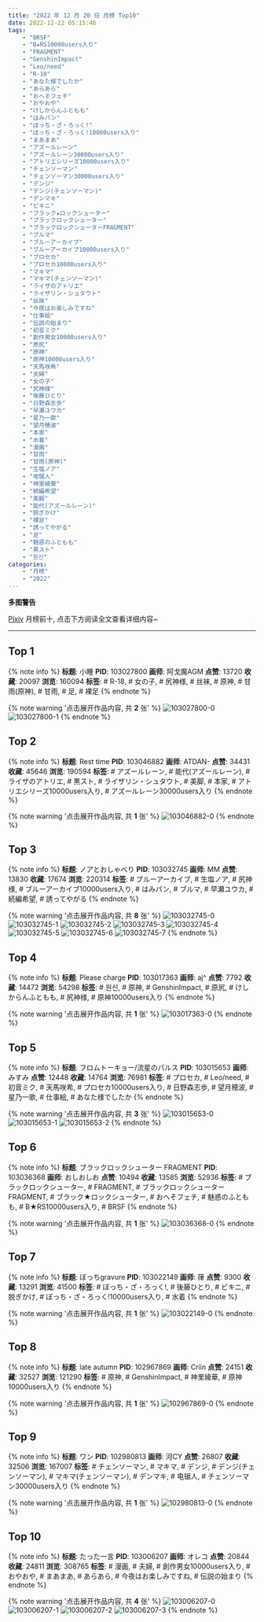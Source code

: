 ```yaml
---
title: "2022 年 12 月 20 日 月榜 Top10"
date: 2022-12-22 05:15:46
tags:
    - "BRSF"
    - "B★RS10000users入り"
    - "FRAGMENT"
    - "GenshinImpact"
    - "Leo/need"
    - "R-18"
    - "あなた様でしたか"
    - "あらあら"
    - "おへそフェチ"
    - "おやおや"
    - "けしからんふともも"
    - "はみパン"
    - "ぼっち・ざ・ろっく!"
    - "ぼっち・ざ・ろっく!10000users入り"
    - "まあまあ"
    - "アズールレーン"
    - "アズールレーン30000users入り"
    - "アトリエシリーズ10000users入り"
    - "チェンソーマン"
    - "チェンソーマン30000users入り"
    - "デンジ"
    - "デンジ(チェンソーマン)"
    - "デンマキ"
    - "ビキニ"
    - "ブラック★ロックシューター"
    - "ブラックロックシューター"
    - "ブラックロックシューターFRAGMENT"
    - "ブルマ"
    - "ブルーアーカイブ"
    - "ブルーアーカイブ10000users入り"
    - "プロセカ"
    - "プロセカ10000users入り"
    - "マキマ"
    - "マキマ(チェンソーマン)"
    - "ライザのアトリエ"
    - "ライザリン・シュタウト"
    - "丝袜"
    - "今夜はお楽しみですね"
    - "仕事絵"
    - "伝説の始まり"
    - "初音ミク"
    - "創作男女10000users入り"
    - "原尻"
    - "原神"
    - "原神10000users入り"
    - "天馬咲希"
    - "夫婦"
    - "女の子"
    - "尻神様"
    - "後藤ひとり"
    - "日野森志歩"
    - "早瀬ユウカ"
    - "星乃一歌"
    - "望月穂波"
    - "本家"
    - "水着"
    - "漫画"
    - "甘雨"
    - "甘雨(原神)"
    - "生塩ノア"
    - "电锯人"
    - "神里綾華"
    - "続編希望"
    - "美脚"
    - "能代(アズールレーン)"
    - "脱ぎかけ"
    - "裸足"
    - "誘ってやがる"
    - "足"
    - "魅惑のふともも"
    - "黒スト"
    - "원신"
categories:
    - "月榜"
    - "2022"
---
```


<i class="fa fa-triangle-exclamation"></i>**多图警告**<i class="fa fa-triangle-exclamation"></i>

[Pixiv](https://www.pixiv.net/) 月榜前十, 点击下方阅读全文查看详细内容~

<!-- more -->

---

## Top 1

{% note info %}
**标题**: 小睡
**PID**: 103027800 **画师**: 阿戈魔AGM
**点赞**: 13720 **收藏**: 20097 **浏览**: 160094
**标签**: # R-18, # 女の子, # 尻神様, # 丝袜, # 原神, # 甘雨(原神), # 甘雨, # 足, # 裸足
{% endnote %}

{% note warning '点击展开作品内容, 共 **2** 张' %}
![103027800-0](https://i.pixiv.re/img-original/img/2022/11/23/13/50/38/103027800_p0.jpg)
![103027800-1](https://i.pixiv.re/img-original/img/2022/11/23/13/50/38/103027800_p1.jpg)
{% endnote %}

## Top 2

{% note info %}
**标题**: Rest time
**PID**: 103046882 **画师**: ATDAN-
**点赞**: 34431 **收藏**: 45646 **浏览**: 190594
**标签**: # アズールレーン, # 能代(アズールレーン), # ライザのアトリエ, # 黒スト, # ライザリン・シュタウト, # 美脚, # 本家, # アトリエシリーズ10000users入り, # アズールレーン30000users入り
{% endnote %}

{% note warning '点击展开作品内容, 共 **1** 张' %}
![103046882-0](https://i.pixiv.re/img-original/img/2022/11/24/01/49/54/103046882_p0.jpg)
{% endnote %}

## Top 3

{% note info %}
**标题**: ノアとおしゃべり
**PID**: 103032745 **画师**: MM
**点赞**: 13830 **收藏**: 17674 **浏览**: 220314
**标签**: # ブルーアーカイブ, # 生塩ノア, # 尻神様, # ブルーアーカイブ10000users入り, # はみパン, # ブルマ, # 早瀬ユウカ, # 続編希望, # 誘ってやがる
{% endnote %}

{% note warning '点击展开作品内容, 共 **8** 张' %}
![103032745-0](https://i.pixiv.re/img-original/img/2022/11/23/17/40/37/103032745_p0.png)
![103032745-1](https://i.pixiv.re/img-original/img/2022/11/23/17/40/37/103032745_p1.png)
![103032745-2](https://i.pixiv.re/img-original/img/2022/11/23/17/40/37/103032745_p2.png)
![103032745-3](https://i.pixiv.re/img-original/img/2022/11/23/17/40/37/103032745_p3.png)
![103032745-4](https://i.pixiv.re/img-original/img/2022/11/23/17/40/37/103032745_p4.png)
![103032745-5](https://i.pixiv.re/img-original/img/2022/11/23/17/40/37/103032745_p5.png)
![103032745-6](https://i.pixiv.re/img-original/img/2022/11/23/17/40/37/103032745_p6.png)
![103032745-7](https://i.pixiv.re/img-original/img/2022/11/23/17/40/37/103032745_p7.png)
{% endnote %}

## Top 4

{% note info %}
**标题**: Please charge
**PID**: 103017363 **画师**: aj^
**点赞**: 7792 **收藏**: 14472 **浏览**: 54298
**标签**: # 원신, # 原神, # GenshinImpact, # 原尻, # けしからんふともも, # 尻神様, # 原神10000users入り
{% endnote %}

{% note warning '点击展开作品内容, 共 **1** 张' %}
![103017363-0](https://i.pixiv.re/img-original/img/2022/11/23/01/06/41/103017363_p0.png)
{% endnote %}

## Top 5

{% note info %}
**标题**: フロムトーキョー/流星のパルス
**PID**: 103015653 **画师**: みすみ
**点赞**: 12448 **收藏**: 14764 **浏览**: 76981
**标签**: # プロセカ, # Leo/need, # 初音ミク, # 天馬咲希, # プロセカ10000users入り, # 日野森志歩, # 望月穂波, # 星乃一歌, # 仕事絵, # あなた様でしたか
{% endnote %}

{% note warning '点击展开作品内容, 共 **3** 张' %}
![103015653-0](https://i.pixiv.re/img-original/img/2022/11/23/00/05/27/103015653_p0.png)
![103015653-1](https://i.pixiv.re/img-original/img/2022/11/23/00/05/27/103015653_p1.png)
![103015653-2](https://i.pixiv.re/img-original/img/2022/11/23/00/05/27/103015653_p2.png)
{% endnote %}

## Top 6

{% note info %}
**标题**: ブラックロックシューター FRAGMENT
**PID**: 103036368 **画师**: おしおしお
**点赞**: 10494 **收藏**: 13585 **浏览**: 52936
**标签**: # ブラックロックシューター, # FRAGMENT, # ブラックロックシューターFRAGMENT, # ブラック★ロックシューター, # おへそフェチ, # 魅惑のふともも, # B★RS10000users入り, # BRSF
{% endnote %}

{% note warning '点击展开作品内容, 共 **1** 张' %}
![103036368-0](https://i.pixiv.re/img-original/img/2022/11/23/20/00/01/103036368_p0.jpg)
{% endnote %}

## Top 7

{% note info %}
**标题**: ぼっちgravure
**PID**: 103022149 **画师**: 葎
**点赞**: 9300 **收藏**: 13291 **浏览**: 41500
**标签**: # ぼっち・ざ・ろっく!, # 後藤ひとり, # ビキニ, # 脱ぎかけ, # ぼっち・ざ・ろっく!10000users入り, # 水着
{% endnote %}

{% note warning '点击展开作品内容, 共 **1** 张' %}
![103022149-0](https://i.pixiv.re/img-original/img/2022/11/23/07/45/07/103022149_p0.jpg)
{% endnote %}

## Top 8

{% note info %}
**标题**: late autumn
**PID**: 102967869 **画师**: Criin
**点赞**: 24151 **收藏**: 32527 **浏览**: 121290
**标签**: # 原神, # GenshinImpact, # 神里綾華, # 原神10000users入り
{% endnote %}

{% note warning '点击展开作品内容, 共 **1** 张' %}
![102967869-0](https://i.pixiv.re/img-original/img/2022/11/21/01/35/43/102967869_p0.jpg)
{% endnote %}

## Top 9

{% note info %}
**标题**: ワン
**PID**: 102980813 **画师**: 河CY
**点赞**: 26807 **收藏**: 32506 **浏览**: 167007
**标签**: # チェンソーマン, # マキマ, # デンジ, # デンジ(チェンソーマン), # マキマ(チェンソーマン), # デンマキ, # 电锯人, # チェンソーマン30000users入り
{% endnote %}

{% note warning '点击展开作品内容, 共 **1** 张' %}
![102980813-0](https://i.pixiv.re/img-original/img/2022/11/21/17/59/35/102980813_p0.jpg)
{% endnote %}

## Top 10

{% note info %}
**标题**: たった一言
**PID**: 103006207 **画师**: オレコ
**点赞**: 20844 **收藏**: 24811 **浏览**: 308765
**标签**: # 漫画, # 夫婦, # 創作男女10000users入り, # おやおや, # まあまあ, # あらあら, # 今夜はお楽しみですね, # 伝説の始まり
{% endnote %}

{% note warning '点击展开作品内容, 共 **4** 张' %}
![103006207-0](https://i.pixiv.re/img-original/img/2022/11/22/18/34/17/103006207_p0.jpg)
![103006207-1](https://i.pixiv.re/img-original/img/2022/11/22/18/34/17/103006207_p1.jpg)
![103006207-2](https://i.pixiv.re/img-original/img/2022/11/22/18/34/17/103006207_p2.jpg)
![103006207-3](https://i.pixiv.re/img-original/img/2022/11/22/18/34/17/103006207_p3.jpg)
{% endnote %}
